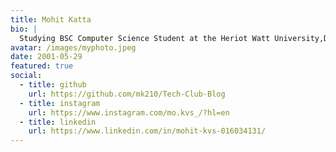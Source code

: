 ```yaml
---
title: Mohit Katta
bio: |
  Studying BSC Computer Science Student at the Heriot Watt University,Dubai
avatar: /images/myphoto.jpeg
date: 2001-05-29
featured: true
social:
  - title: github
    url: https://github.com/mk210/Tech-Club-Blog
  - title: instagram
    url: https://www.instagram.com/mo.kvs_/?hl=en
  - title: linkedin
    url: https://www.linkedin.com/in/mohit-kvs-016034131/
---
```

